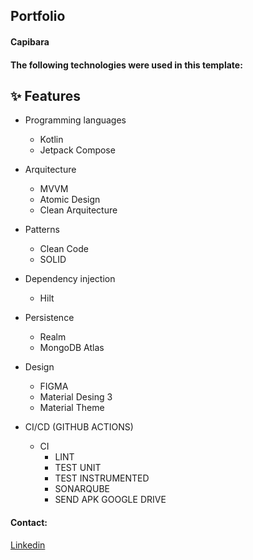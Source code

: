 
## Portfolio
#### Capibara


#### The following technologies were used in this template:


## ✨ Features


* Programming languages
    * Kotlin
    * Jetpack Compose

* Arquitecture
    *   MVVM
    *   Atomic Design
    *   Clean Arquitecture

* Patterns
    * Clean Code
    * SOLID

* Dependency injection
    * Hilt

* Persistence
    * Realm
    * MongoDB Atlas

* Design
    * FIGMA
    * Material Desing 3
    * Material Theme

* CI/CD (GITHUB ACTIONS)
   * CI
       * LINT
       * TEST UNIT
       * TEST INSTRUMENTED
       * SONARQUBE
       * SEND APK GOOGLE DRIVE
  

#### Contact:
[Linkedin](https://www.linkedin.com/in/ronald-eduardo-otarola-sanchez-15512088)
